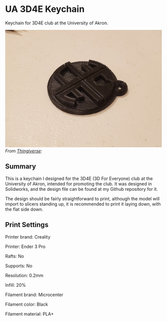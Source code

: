 # UA 3D4E Keychain
Keychain for 3D4E club at the University of Akron.

![Keychain](ua3d4ekeychain.jpg)
*From [Thingiverse](https://www.thingiverse.com/thing:6117305):*
## Summary
This is a keychain I designed for the 3D4E (3D For Everyone) club at the University of Akron, intended for promoting the club. It was designed in Solidworks, and the design file can be found at my Github repository for it.

The design should be fairly straightforward to print, although the model will import to slicers standing up, it is recommended to print it laying down, with the flat side down.

## Print Settings
Printer brand:
Creality

Printer:
Ender 3 Pro

Rafts:
No

Supports:
No

Resolution:
0.2mm

Infill:
20%

Filament brand:
Microcenter

Filament color:
Black

Filament material:
PLA+
